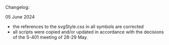 Changelog:

05 June 2024
- the references to the svgStyle.css in all symbols are corrected
- all scripts were copied and/or updated in accordance with the decisions of the S-401 meeting of 28-29 May.
